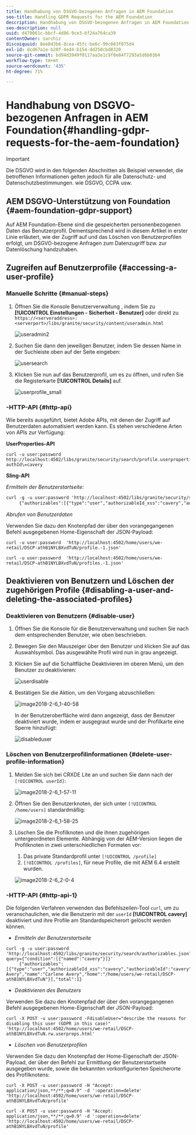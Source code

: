 ```yaml
---
title: Handhabung von DSGVO-bezogenen Anfragen in AEM Foundation
seo-title: Handling GDPR Requests for the AEM Foundation
description: Handhabung von DSGVO-bezogenen Anfragen in AEM Foundation
seo-description: null
uuid: d470061c-bbcf-4d86-9ce3-6f24a764ca39
contentOwner: sarchiz
discoiquuid: 8ee843b6-8cea-45fc-be6c-99c043f075d4
exl-id: dcd67a1e-b20f-4ed4-b154-dd250cbd8320
source-git-commit: bd94d3949f0117aa3e1c9f0e84f7293a5d6b03b4
workflow-type: tm+mt
source-wordcount: '435'
ht-degree: 71%

---
```


# Handhabung von DSGVO-bezogenen Anfragen in AEM Foundation{#handling-gdpr-requests-for-the-aem-foundation}

>[!IMPORTANT]
>
>Die DSGVO wird in den folgenden Abschnitten als Beispiel verwendet, die betroffenen Informationen gelten jedoch für alle Datenschutz- und Datenschutzbestimmungen. wie DSGVO, CCPA usw.

## AEM DSGVO-Unterstützung von Foundation {#aem-foundation-gdpr-support}

Auf AEM Foundation-Ebene sind die gespeicherten personenbezogenen Daten das Benutzerprofil. Dementsprechend wird in diesem Artikel in erster Linie erläutert, wie der Zugriff auf und das Löschen von Benutzerprofilen erfolgt, um DSGVO-bezogene Anfragen zum Datenzugriff bzw. zur Datenlöschung handzuhaben.

## Zugreifen auf Benutzerprofile {#accessing-a-user-profile}

### Manuelle Schritte {#manual-steps}

1. Öffnen Sie die Konsole Benutzerverwaltung , indem Sie zu **[!UICONTROL Einstellungen - Sicherheit - Benutzer]** oder direkt zu `https://<serveraddress>:<serverport>/libs/granite/security/content/useradmin.html`

   ![useradmin2](assets/useradmin2.png)

1. Suchen Sie dann den jeweiligen Benutzer, indem Sie dessen Name in der Suchleiste oben auf der Seite eingeben:

   ![usersearch](assets/usersearch.png)

1. Klicken Sie nun auf das Benutzerprofil, um es zu öffnen, und rufen Sie die Registerkarte **[!UICONTROL Details]** auf.

   ![userprofile_small](assets/userprofile_small.png)

### -HTTP-API {#http-api}

Wie bereits ausgeführt, bietet Adobe APIs, mit denen der Zugriff auf Benutzerdaten automatisiert werden kann. Es stehen verschiedene Arten von APIs zur Verfügung:

**UserProperties-API**

```shell
curl -u user:password http://localhost:4502/libs/granite/security/search/profile.userproperties.json\?authId\=cavery
```

**Sling-API**

*Ermitteln der Benutzerstartseite:*

```xml
curl -g -u user:password 'http://localhost:4502/libs/granite/security/search/authorizables.json?query={"condition":[{"named":"cavery"}]}'
     {"authorizables":[{"type":"user","authorizableId_xss":"cavery","authorizableId":"cavery","name_xss":"Carlene Avery","name":"Carlene Avery","home":"/home/users/we-retail/DSCP-athB1NYLBXvdTuN"}],"total":1}
```

*Abrufen von Benutzerdaten*

Verwenden Sie dazu den Knotenpfad der über den vorangegangenen Befehl ausgegebenen Home-Eigenschaft der JSON-Payload:

```shell
curl -u user:password  'http://localhost:4502/home/users/we-retail/DSCP-athB1NYLBXvdTuN/profile.-1.json'
```

```shell
curl -u user:password  'http://localhost:4502/home/users/we-retail/DSCP-athB1NYLBXvdTuN/profiles.-1.json'
```

## Deaktivieren von Benutzern und Löschen der zugehörigen Profile {#disabling-a-user-and-deleting-the-associated-profiles}

### Deaktivieren von Benutzern {#disable-user}

1. Öffnen Sie die Konsole für die Benutzerverwaltung und suchen Sie nach dem entsprechenden Benutzer, wie oben beschrieben.
1. Bewegen Sie den Mauszeiger über den Benutzer und klicken Sie auf das Auswahlsymbol. Das ausgewählte Profil wird nun in grau angezeigt.

1. Klicken Sie auf die Schaltfläche Deaktivieren im oberen Menü, um den Benutzer zu deaktivieren:

   ![userdisable](assets/userdisable.png)

1. Bestätigen Sie die Aktion, um den Vorgang abzuschließen:

   ![image2018-2-6_1-40-58](assets/image2018-2-6_1-40-58.png)

   In der Benutzeroberfläche wird dann angezeigt, dass der Benutzer deaktiviert wurde, indem er ausgegraut wurde und der Profilkarte eine Sperre hinzufügt:

   ![disableduser](assets/disableduser.png)

### Löschen von Benutzerprofilinformationen {#delete-user-profile-information}

1. Melden Sie sich bei CRXDE Lite an und suchen Sie dann nach der `[!UICONTROL userId]`:

   ![image2018-2-6_1-57-11](assets/image2018-2-6_1-57-11.png)

1. Öffnen Sie den Benutzerknoten, der sich unter `[!UICONTROL /home/users]` standardmäßig:

   ![image2018-2-6_1-58-25](assets/image2018-2-6_1-58-25.png)

1. Löschen Sie die Profilknoten und die ihnen zugehörigen untergeordneten Elemente. Abhängig von der AEM-Version liegen die Profilknoten in zwei unterschiedlichen Formaten vor:

   1. Das private Standardprofil unter `[!UICONTROL /profile]`
   1. `[!UICONTROL /profiles]`, für neue Profile, die mit AEM 6.4 erstellt wurden.

   ![image2018-2-6_2-0-4](assets/image2018-2-6_2-0-4.png)

### -HTTP-API {#http-api-1}

Die folgenden Verfahren verwenden das Befehlszeilen-Tool `curl`, um zu veranschaulichen, wie die Benutzerin mit der `userId` **[!UICONTROL cavery]** deaktiviert und ihre Profile am Standardspeicherort gelöscht werden können.

* *Ermitteln der Benutzerstartseite*

```shell
curl -g -u user:password 'http://localhost:4502/libs/granite/security/search/authorizables.json?query={"condition":[{"named":"cavery"}]}'
     {"authorizables":[{"type":"user","authorizableId_xss":"cavery","authorizableId":"cavery","name_xss":"Carlene Avery","name":"Carlene Avery","home":"/home/users/we-retail/DSCP-athB1NYLBXvdTuN"}],"total":1}
```

* *Deaktivieren des Benutzers*

Verwenden Sie dazu den Knotenpfad der über den vorangegangenen Befehl ausgegebenen Home-Eigenschaft der JSON-Payload:

```shell
curl -X POST -u user:password -FdisableUser="describe the reasons for disabling this user (GDPR in this case)" 'http://localhost:4502/home/users/we-retail/DSCP-athB1NYLBXvdTuN.rw.userprops.html'
```

* *Löschen von Benutzerprofilen*

Verwenden Sie dazu den Knotenpfad der Home-Eigenschaft der JSON-Payload, der über den Befehl zur Ermittlung der Benutzerstartseite ausgegeben wurde, sowie die bekannten vorkonfigurierten Speicherorte des Profilknotens:

```shell
curl -X POST -u user:password -H "Accept: application/json,**/**;q=0.9" -d ':operation=delete' 'http://localhost:4502/home/users/we-retail/DSCP-athB1NYLBXvdTuN/profile'
```

```shell
curl -X POST -u user:password -H "Accept: application/json,**/**;q=0.9" -d ':operation=delete' 'http://localhost:4502/home/users/we-retail/DSCP-athB1NYLBXvdTuN/profile'
```
